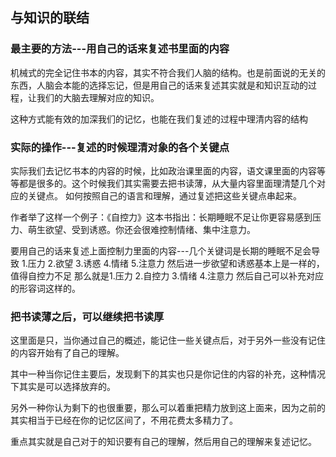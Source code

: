## 与知识的联结
### 最主要的方法---用自己的话来复述书里面的内容
机械式的完全记住书本的内容，其实不符合我们人脑的结构。也是前面说的无关的东西，人脑会本能的选择忘记，但是用自己的话来复述其实就是和知识互动的过程，让我们的大脑去理解对应的知识。

这种方式能有效的加深我们的记忆，也能在我们复述的过程中理清内容的结构

### 实际的操作---复述的时候理清对象的各个关键点
实际我们去记忆书本的内容的时候，比如政治课里面的内容，语文课里面的内容等等都是很多的。这个时候我们其实需要去把书读薄，从大量内容里面理清楚几个对应的关键点。
如何按照自己的语言和理解，通过复述把这些关键点串起来。

作者举了这样一个例子：《自控力》这本书指出：长期睡眠不足让你更容易感到压力、萌生欲望、受到诱惑。你还会很难控制情绪、集中注意力。

要用自己的话来复述上面控制力里面的内容---几个关键词是长期的睡眠不足会导致
1.压力
2.欲望
3.诱惑
4.情绪
5.注意力
然后进一步欲望和诱惑基本上是一样的，值得自控力不足
那么就是1.压力  2.自控力 3.情绪 4.注意力
然后自己可以补充对应的形容词这样的。

### 把书读薄之后，可以继续把书读厚
这里面是只，当你通过自己的概述，能记住一些关键点后，对于另外一些没有记住的内容开始有了自己的理解。

其中一种当你记住主要后，发现剩下的其实也只是你记住的内容的补充，这种情况下其实是可以选择放弃的。

另外一种你认为剩下的也很重要，那么可以着重把精力放到这上面来，因为之前的其实相当于已经在你的记忆区间了，不用花费太多精力了。 

重点其实就是自己对于的知识要有自己的理解，然后用自己的理解来复述记忆。

